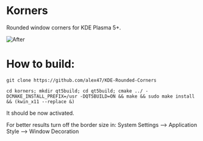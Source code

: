 # Korners
Rounded window corners for KDE Plasma 5+.

![After](https://raw.githubusercontent.com/alex47/KDE-Rounded-Corners/master/screenshots/after.PNG)

# How to build:
```
git clone https://github.com/alex47/KDE-Rounded-Corners

cd korners; mkdir qt5build; cd qt5build; cmake ../ -DCMAKE_INSTALL_PREFIX=/usr -DQT5BUILD=ON && make && sudo make install && (kwin_x11 --replace &)
```

It should be now activated.

For better results turn off the border size in:
System Settings --> Application Style --> Window Decoration
